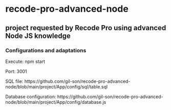 # recode-pro-advanced-node

## project requested by Recode Pro using advanced Node JS knowledge


### Configurations and adaptations

<p>Execute: npm start</p>
<p>Port: 3001</p>
<p>SQL file: https://github.com/gil-son/recode-pro-advanced-node/blob/main/project/App/config/sql/table.sql</p>
<p>Database configuration: https://github.com/gil-son/recode-pro-advanced-node/blob/main/project/App/config/database.js</p>